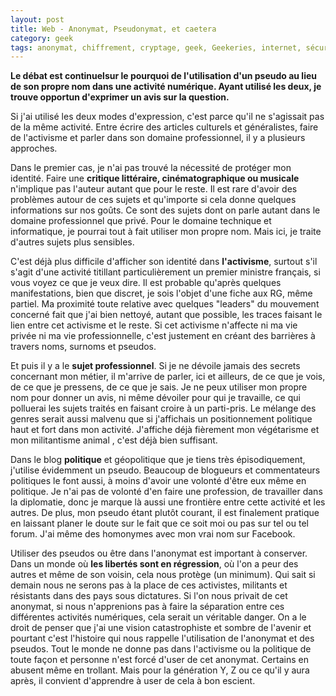 ```yaml
---
layout: post
title: Web - Anonymat, Pseudonymat, et caetera
category: geek
tags: anonymat, chiffrement, cryptage, geek, Geekeries, internet, sécurité, web
---
```

**Le débat est continuelsur le pourquoi de l'utilisation d'un pseudo au lieu de son propre nom dans une activité numérique. Ayant utilisé les deux, je trouve opportun d'exprimer un avis sur la question.**

Si j'ai utilisé les deux modes d'expression, c'est parce qu'il ne s'agissait pas de la même activité. Entre écrire des articles culturels et généralistes, faire de l'activisme et parler dans son domaine professionnel, il y a plusieurs approches.

Dans le premier cas, je n'ai pas trouvé la nécessité de protéger mon identité. Faire une **critique littéraire, cinématographique ou musicale** n'implique pas l'auteur autant que pour le reste. Il est rare d'avoir des problèmes autour de ces sujets et qu'importe si cela donne quelques informations sur nos goûts. Ce sont des sujets dont on parle autant dans le domaine professionnel que privé. Pour le domaine technique et informatique, je pourrai tout à fait utiliser mon propre nom. Mais ici, je traite d'autres sujets plus sensibles.

C'est déjà plus difficile d'afficher son identité dans **l'activisme**, surtout s'il s'agit d'une activité titillant particulièrement un premier ministre français, si vous voyez ce que je veux dire. Il est probable qu'après quelques manifestations, bien que discret, je sois l'objet d'une fiche aux RG, même partiel. Ma proximité toute relative avec quelques "leaders" du mouvement concerné fait que j'ai bien nettoyé, autant que possible, les traces faisant le lien entre cet activisme et le reste. Si cet activisme n'affecte ni ma vie privée ni ma vie professionnelle, c'est justement en créant des barrières à travers noms, surnoms et pseudos.

Et puis il y a le **sujet professionnel**. Si je ne dévoile jamais des secrets concernant mon métier, il m'arrive de parler, ici et ailleurs, de ce que je vois, de ce que je pressens, de ce que je sais. Je ne peux utiliser mon propre nom pour donner un avis, ni même dévoiler pour qui je travaille, ce qui polluerai les sujets traités en faisant croire à un parti-pris. Le mélange des genres serait aussi malvenu que si j'affichais un positionnement politique haut et fort dans mon activité. J'affiche déjà fièrement mon végétarisme et mon militantisme animal , c'est déjà bien suffisant.

Dans le blog **politique** et géopolitique que je tiens très épisodiquement, j'utilise évidemment un pseudo. Beaucoup de blogueurs et commentateurs politiques le font aussi, à moins d'avoir une volonté d'être eux même en politique. Je n'ai pas de volonté d'en faire une profession, de travailler dans la diplomatie, donc je marque là aussi une frontière entre cette activité et les autres. De plus, mon pseudo étant plutôt courant, il est finalement pratique en laissant planer le doute sur le fait que ce soit moi ou pas sur tel ou tel forum. J'ai même des homonymes avec mon vrai nom sur Facebook.

Utiliser des pseudos ou être dans l'anonymat est important à conserver. Dans un monde où **les libertés sont en régression**, où l'on a peur des autres et même de son voisin, cela nous protège (un minimum). Qui sait si demain nous ne serons pas à la place de ces activistes, militants et résistants dans des pays sous dictatures. Si l'on nous privait de cet anonymat, si nous n'apprenions pas à faire la séparation entre ces différentes activités numériques, cela serait un véritable danger. On a le droit de penser que j'ai une vision catastrophiste et sombre de l'avenir et pourtant c'est l'histoire qui nous rappelle l'utilisation de l'anonymat et des pseudos. Tout le monde ne donne pas dans l'activisme ou la politique de toute façon et personne n'est forcé d'user de cet anonymat. Certains en abusent même en trollant. Mais pour la génération Y, Z ou ce qu'il y aura après, il convient d'apprendre à user de cela à bon escient.
